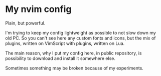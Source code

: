 # My nvim config

Plain, but powerful.

I'm trying to keep my config lightweight as possible to not slow down my 
old PC. So you can't see here any custom fonts and icons, but the mix of 
plugins, written on VimScript with plugins, written on Lua. 

The main reason, why I put my config here, in public repository, is 
possibility to download and install it somewhere else.

Sometimes something may be broken because of my experiments.

